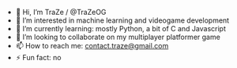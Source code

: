 - 👋 Hi, I’m TraZe / @TraZeOG
- 👀 I’m interested in machine learning and videogame development
- 🌱 I’m currently learning: mostly Python, a bit of C and Javascript
- 💞️ I’m looking to collaborate on my multiplayer platformer game
- 📫 How to reach me: contact.traze@gmail.com
- ⚡ Fun fact: no

<!---
TraZeOG/TraZeOG is a ✨ special ✨ repository because its `README.md` (this file) appears on your GitHub profile.
You can click the Preview link to take a look at your changes.
--->
